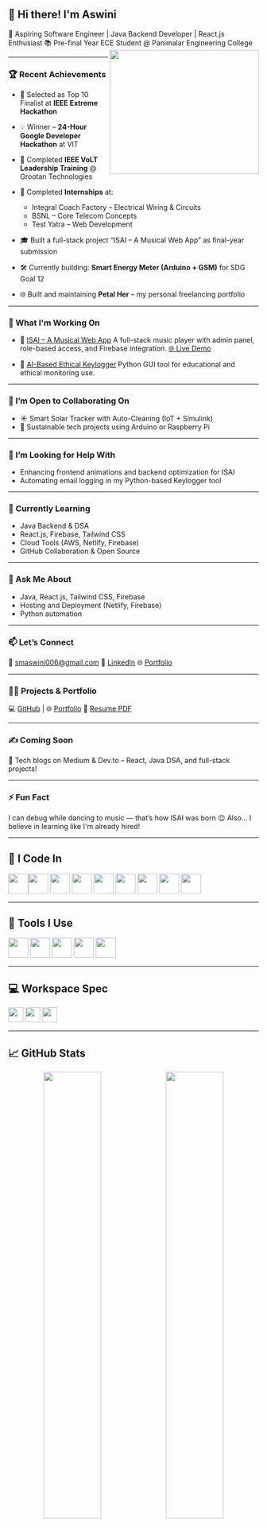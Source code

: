 
## 👋 Hi there! I'm Aswini

🚀 Aspiring Software Engineer | Java Backend Developer | React.js Enthusiast
📚 Pre-final Year ECE Student @ Panimalar Engineering College <img align="right" width="300" height="250" src="https://i.pinimg.com/originals/47/f0/34/47f0342cec72b800463bf003eac1257e.gif" />

---

### 🏆 Recent Achievements

* 🥇 Selected as Top 10 Finalist at **IEEE Extreme Hackathon**
* 💡 Winner – **24-Hour Google Developer Hackathon** at VIT
* 🌟 Completed **IEEE VoLT Leadership Training** @ Grootan Technologies
* 🧠 Completed **Internships** at:

  * Integral Coach Factory – Electrical Wiring & Circuits
  * BSNL – Core Telecom Concepts
  * Test Yatra – Web Development
* 🎓 Built a full-stack project “ISAI – A Musical Web App” as final-year submission
* 🛠 Currently building: **Smart Energy Meter (Arduino + GSM)** for SDG Goal 12
* 🌐 Built and maintaining **Petal Her** – my personal freelancing portfolio

---

### 🔭 What I'm Working On

* 🎵 [ISAI – A Musical Web App](https://github.com/Aswini1008/isai-music-app)
  A full-stack music player with admin panel, role-based access, and Firebase integration.
  [🌐 Live Demo](https://isai-music.netlify.app/)

* 🧠 [AI-Based Ethical Keylogger](https://github.com/Aswini1008/ethical-keylogger)
  Python GUI tool for educational and ethical monitoring use.

---

### 👯 I’m Open to Collaborating On

* ☀️ Smart Solar Tracker with Auto-Cleaning (IoT + Simulink)
* 🌱 Sustainable tech projects using Arduino or Raspberry Pi

---

### 🤝 I’m Looking for Help With

* Enhancing frontend animations and backend optimization for ISAI
* Automating email logging in my Python-based Keylogger tool

---

### 🌱 Currently Learning

* Java Backend & DSA
* React.js, Firebase, Tailwind CSS
* Cloud Tools (AWS, Netlify, Firebase)
* GitHub Collaboration & Open Source

---

### 💬 Ask Me About

* Java, React.js, Tailwind CSS, Firebase
* Hosting and Deployment (Netlify, Firebase)
* Python automation

---

### 📫 Let’s Connect

📧 [smaswini006@gmail.com](mailto:smaswini006@gmail.com)
🔗 [LinkedIn](https://www.linkedin.com/in/aswini-sm-97292629a)
🌐 [Portfolio](https://aswini-sm-portfolio.netlify.app/)

---

### 👩‍💻 Projects & Portfolio

💻 [GitHub](https://github.com/Aswini1008) | 🌐 [Portfolio](https://aswini-sm-portfolio.netlify.app/)
📄 [Resume PDF](https://aswini-sm-portfolio.netlify.app/Aswini_SM_Resume.pdf)

---

### ✍ Coming Soon

📝 Tech blogs on Medium & Dev.to – React, Java DSA, and full-stack projects!

---

### ⚡ Fun Fact

I can debug while dancing to music — that’s how ISAI was born 😉
Also... I believe in learning like I'm already hired!

---

## 🧠 I Code In

<img height="40" src="https://img.icons8.com/color/48/000000/java-coffee-cup-logo.png"/><img height="40" src="https://img.icons8.com/color/48/000000/html-5.png"/> <img height="40" src="https://img.icons8.com/color/48/000000/css3.png"/>  <img height="40" src="https://img.icons8.com/color/48/000000/javascript.png"/> <img height="40" src="https://img.icons8.com/color/48/000000/react-native.png"/> <img height="40" src="https://img.icons8.com/color/48/000000/tailwindcss.png"/> <img height="40" src="https://img.icons8.com/color/48/000000/python.png"/> <img height="40" src="https://img.icons8.com/color/48/000000/mysql-logo.png"/>  <img height="40" src="https://img.icons8.com/color/48/firebase.png"/>

---

## 🧰 Tools I Use

<img height="40" src="https://img.icons8.com/color/48/000000/visual-studio-code-2019.png"/>  <img height="40" src="https://img.icons8.com/color/48/000000/git.png"/>  <img height="40" src="https://img.icons8.com/fluency/48/null/eclipse.png"/>  <img height="40" src="https://img.icons8.com/color/48/figma--v1.png"/> <img height="40" src="https://img.icons8.com/color/48/netlify.png"/>

---

## 💻 Workspace Spec

<img height="30" src="https://img.shields.io/badge/Windows-11-0078D6?style=for-the-badge&logo=windows&logoColor=white"/>  
<img height="30" src="https://img.shields.io/badge/Intel-Core_i5_13th-0071C5?style=for-the-badge&logo=intel&logoColor=white"/>  
<img height="30" src="https://img.shields.io/badge/RAM-16GB-764ABC?style=for-the-badge"/>  

---

## 📈 GitHub Stats

<p align="center">
  <img src="https://github-readme-stats.vercel.app/api?username=Aswini1008&theme=radical&show_icons=true&hide_title=true" width="48%"/>
  <img src="https://github-readme-stats.vercel.app/api/top-langs/?username=Aswini1008&layout=compact&theme=radical" width="48%"/>
</p>

[![Aswini’s Activity Graph](https://github-readme-activity-graph.vercel.app/graph?username=Aswini1008\&bg_color=000000\&color=00e676\&line=ffffff\&point=ff5722\&area=true\&hide_border=true)](https://github.com/ashutosh00710/github-readme-activity-graph)

---

*✨ Thanks for visiting! Let’s connect, collaborate, and grow together 🚀*

---

Let me know if you want:

* A **dark-mode preview** of this
* A **Markdown file download**
* To convert this into a **personal website home page** version

🔥 Ready for the world, macha!
